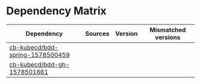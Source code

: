 # Dependency Matrix

Dependency | Sources | Version | Mismatched versions
---------- | ------- | ------- | -------------------
[cb-kubecd/bdd-spring-1578500459](https://github.com/cb-kubecd/bdd-spring-1578500459.git) |  | []() | 
[cb-kubecd/bdd-gh-1578501661](https://github.com/cb-kubecd/bdd-gh-1578501661.git) |  | []() | 
